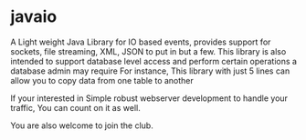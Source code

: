 # javaio
A Light weight Java Library for IO based events, provides support for sockets, file streaming, XML, JSON to put in but a few.
This library is also intended to support database level access and perform certain operations a database admin may require
For instance, This library with just 5 lines can allow you to copy data from one table to another

If your interested in Simple robust webserver development to handle your traffic, You can count on it as well.

You are also welcome to join the club.
